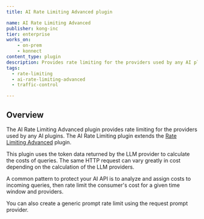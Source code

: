 ```yaml
---
title: AI Rate Limiting Advanced plugin

name: AI Rate Limiting Advanced
publisher: kong-inc
tier: enterprise
works_on:
    - on-prem
    - konnect
content_type: plugin
description: Provides rate limiting for the providers used by any AI plugins. 
tags:
  - rate-limiting
  - ai-rate-limiting-advanced
  - traffic-control

---
```


## Overview

The AI Rate Limiting Advanced plugin provides rate limiting for the providers used by any AI plugins. The
AI Rate Limiting plugin extends the
[Rate Limiting Advanced](/plugins/rate-limiting-advanced/) plugin.

This plugin uses the token data returned by the LLM provider to calculate the costs of queries.
The same HTTP request can vary greatly in cost depending on the calculation of the 
LLM providers.

A common pattern to protect your AI API is to analyze and
assign costs to incoming queries, then rate limit the consumer's
cost for a given time window and providers.

You can also create a generic prompt rate limit using the request prompt provider.
